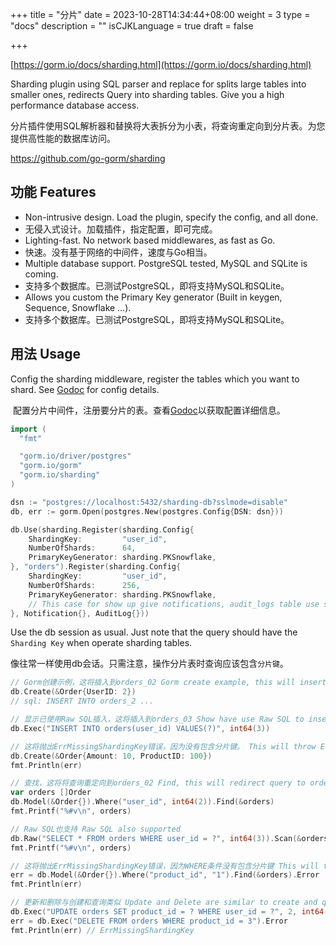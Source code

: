 +++
title = "分片"
date = 2023-10-28T14:34:44+08:00
weight = 3
type = "docs"
description = ""
isCJKLanguage = true
draft = false

+++

[https://gorm.io/docs/sharding.html](https://gorm.io/docs/sharding.html)

Sharding plugin using SQL parser and replace for splits large tables into smaller ones, redirects Query into sharding tables. Give you a high performance database access.

​	分片插件使用SQL解析器和替换将大表拆分为小表，将查询重定向到分片表。为您提供高性能的数据库访问。

https://github.com/go-gorm/sharding

## 功能 Features

- Non-intrusive design. Load the plugin, specify the config, and all done.
- 无侵入式设计。加载插件，指定配置，即可完成。
- Lighting-fast. No network based middlewares, as fast as Go.
- 快速。没有基于网络的中间件，速度与Go相当。
- Multiple database support. PostgreSQL tested, MySQL and SQLite is coming.
- 支持多个数据库。已测试PostgreSQL，即将支持MySQL和SQLite。
- Allows you custom the Primary Key generator (Built in keygen, Sequence, Snowflake …).
- 支持多个数据库。已测试PostgreSQL，即将支持MySQL和SQLite。

## 用法 Usage

Config the sharding middleware, register the tables which you want to shard. See [Godoc](https://pkg.go.dev/github.com/go-gorm/sharding) for config details.

​	配置分片中间件，注册要分片的表。查看[Godoc](https://pkg.go.dev/github.com/go-gorm/sharding)以获取配置详细信息。

``` go
import (
  "fmt"

  "gorm.io/driver/postgres"
  "gorm.io/gorm"
  "gorm.io/sharding"
)

dsn := "postgres://localhost:5432/sharding-db?sslmode=disable"
db, err := gorm.Open(postgres.New(postgres.Config{DSN: dsn}))

db.Use(sharding.Register(sharding.Config{
    ShardingKey:         "user_id",
    NumberOfShards:      64,
    PrimaryKeyGenerator: sharding.PKSnowflake,
}, "orders").Register(sharding.Config{
    ShardingKey:         "user_id",
    NumberOfShards:      256,
    PrimaryKeyGenerator: sharding.PKSnowflake,
    // This case for show up give notifications, audit_logs table use same sharding rule.
}, Notification{}, AuditLog{}))
```

Use the db session as usual. Just note that the query should have the `Sharding Key` when operate sharding tables.

​	像往常一样使用db会话。只需注意，操作分片表时查询应该包含`分片键`。

``` go
// Gorm创建示例，这将插入到orders_02 Gorm create example, this will insert to orders_02
db.Create(&Order{UserID: 2})
// sql: INSERT INTO orders_2 ...

// 显示已使用Raw SQL插入，这将插入到orders_03 Show have use Raw SQL to insert, this will insert into orders_03
db.Exec("INSERT INTO orders(user_id) VALUES(?)", int64(3))

// 这将抛出ErrMissingShardingKey错误，因为没有包含分片键。 This will throw ErrMissingShardingKey error, because there not have sharding key presented.
db.Create(&Order{Amount: 10, ProductID: 100})
fmt.Println(err)

// 查找，这将将查询重定向到orders_02 Find, this will redirect query to orders_02
var orders []Order
db.Model(&Order{}).Where("user_id", int64(2)).Find(&orders)
fmt.Printf("%#v\n", orders)

// Raw SQL也支持 Raw SQL also supported
db.Raw("SELECT * FROM orders WHERE user_id = ?", int64(3)).Scan(&orders)
fmt.Printf("%#v\n", orders)

// 这将抛出ErrMissingShardingKey错误，因为WHERE条件没有包含分片键 This will throw ErrMissingShardingKey error, because WHERE conditions not included sharding key
err = db.Model(&Order{}).Where("product_id", "1").Find(&orders).Error
fmt.Println(err)

// 更新和删除与创建和查询类似 Update and Delete are similar to create and query
db.Exec("UPDATE orders SET product_id = ? WHERE user_id = ?", 2, int64(3))
err = db.Exec("DELETE FROM orders WHERE product_id = 3").Error
fmt.Println(err) // ErrMissingShardingKey
```